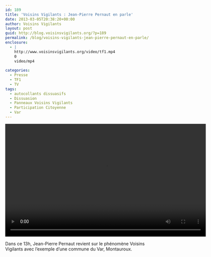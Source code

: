 ```yaml
---
id: 189
title: 'Voisins Vigilants : Jean-Pierre Pernaut en parle'
date: 2013-03-05T20:38:20+00:00
author: Voisins Vigilants
layout: post
guid: http://blog.voisinsvigilants.org/?p=189
permalink: /blog/voisins-vigilants-jean-pierre-pernaut-en-parle/
enclosure:
  - |
    http://www.voisinsvigilants.org/video/tf1.mp4
    0
    video/mp4
    
categories:
  - Presse
  - TF1
  - TV
tags:
  - autocollants dissuasifs
  - Dissuasion
  - Panneaux Voisins Vigilants
  - Participation Citoyenne
  - Var
---
```

<div style="width: 640px; max-width: 100%;" class="wp-video">
  <!--[if lt IE 9]><![endif]--><video class="wp-video-shortcode" id="video-189-1" width="640" height="360" preload="metadata" controls="controls"><source type="video/mp4" src="http://www.voisinsvigilants.org/video/tf1.mp4?_=1" />
  
  <a href="http://www.voisinsvigilants.org/video/tf1.mp4">http://www.voisinsvigilants.org/video/tf1.mp4</a></video>
</div>

Dans ce 13h, Jean-Pierre Pernaut revient sur le phénomène Voisins Vigilants avec l&rsquo;exemple d&rsquo;une commune du Var, Montauroux.